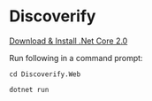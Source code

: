 # Discoverify

[Download & Install .Net Core 2.0](https://github.com/dotnet/core/blob/master/release-notes/download-archives/2.0.0-download.md)


Run following in a command prompt:

```cd Discoverify.Web```

```dotnet run```
